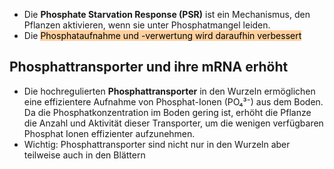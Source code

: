 - Die **Phosphate Starvation Response (PSR)** ist ein Mechanismus, den Pflanzen aktivieren, wenn sie unter Phosphatmangel leiden.
- Die <mark style="background: #FFB86CA6;">Phosphataufnahme und -verwertung wird daraufhin verbessert</mark>
## Phosphattransporter und ihre mRNA erhöht
- Die hochregulierten **Phosphattransporter** in den Wurzeln ermöglichen eine effizientere Aufnahme von Phosphat-Ionen (PO₄³⁻) aus dem Boden. Da die Phosphatkonzentration im Boden gering ist, erhöht die Pflanze die Anzahl und Aktivität dieser Transporter, um die wenigen verfügbaren Phosphat Ionen effizienter aufzunehmen.
- Wichtig: Phosphattransporter sind nicht nur in den Wurzeln aber teilweise auch in den Blättern